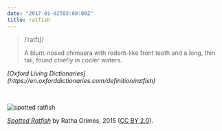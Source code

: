 ```yaml
---
date: "2017-01-02T03:00:00Z"
title: ratfish
---
```


>/ˈratfɪʃ/
>
>A blunt-nosed chimaera with rodent-like front teeth and a long, thin tail, found chiefly in cooler waters.

<cite>
[Oxford Living  Dictionaries](https://en.oxforddictionaries.com/definition/ratfish)
</cite>

&nbsp;

![spotted ratfish](/images/ratfish_RG.jpg)

[*Spotted Ratfish*]((https://www.flickr.com/photos/ratha/18638508729/)) by Ratha Grimes, 2015 ([CC BY  2.0](https://creativecommons.org/licenses/by/2.0/)).
